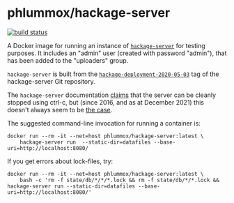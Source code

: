 
# phlummox/hackage-server

[![build status](https://github.com/phlummox-dev/docker-hackage-server/actions/workflows/ci.yml/badge.svg)](https://github.com/phlummox-dev/docker-hackage-server/actions/workflows/ci.yml)

A Docker image for running an instance of [`hackage-server`][hackage-server] for
testing purposes. It includes an "admin" user (created with password "admin"),
that has been added to the "uploaders" group.

[hackage-server]: https://github.com/haskell/hackage-server

`hackage-server` is built from the [`hackage-deployment-2020-05-03`][hackage-deployment]
tag of the hackage-server Git repository.

[hackage-deployment]: https://github.com/haskell/hackage-server/commit/d43012169a11a0bb2229ef207e607b6c3d83b99c

The `hackage-server` documentation [claims][clean-exit] that the server
can be cleanly stopped using ctrl-c, but (since 2016, and as at December
2021) this doesn't always seem to be [the case][lockfile-bug].

[clean-exit]: https://github.com/haskell/hackage-server/blob/master/README.md#running
[lockfile-bug]: https://github.com/haskell/hackage-server/issues/548

The suggested command-line invocation for running a container is:

```
docker run --rm -it --net=host phlummox/hackage-server:latest \
    hackage-server run  --static-dir=datafiles --base-uri=http://localhost:8080/
```

If you get errors about lock-files, try:

```
docker run --rm -it --net=host phlummox/hackage-server:latest \
    bash -c 'rm -f state/db/*/*/*.lock && rm -f state/db/*/*.lock && hackage-server run --static-dir=datafiles --base-uri=http://localhost:8080/'
```

